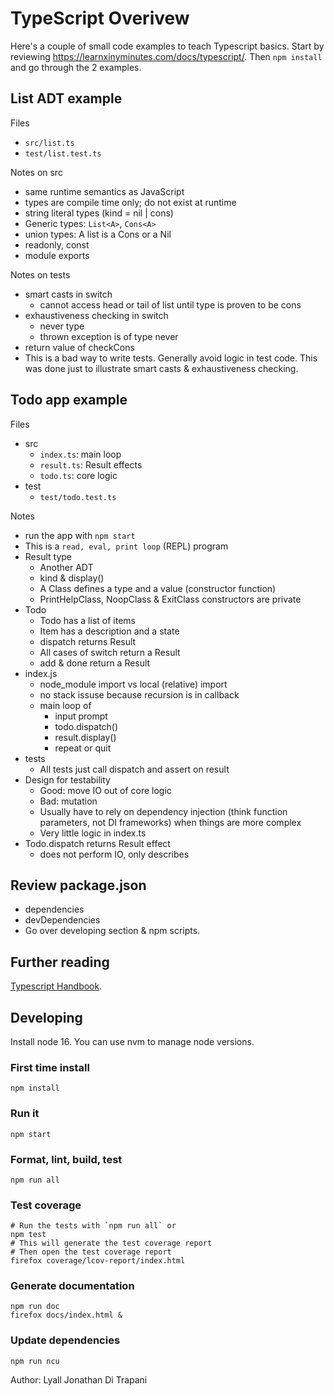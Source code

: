 TypeScript Overivew
===================

Here's a couple of small code examples to teach Typescript basics.
Start by reviewing <https://learnxinyminutes.com/docs/typescript/>.
Then `npm install` and go through the 2 examples.


List ADT example
----------------

Files

- `src/list.ts`
- `test/list.test.ts`

Notes on src

- same runtime semantics as JavaScript
- types are compile time only; do not exist at runtime
- string literal types (kind = nil | cons)
- Generic types: `List<A>`, `Cons<A>`
- union types: A list is a Cons or a Nil
- readonly, const
- module exports

Notes on tests

- smart casts in switch
  - cannot access head or tail of list until type is proven to be cons
- exhaustiveness checking in switch
  - never type
  - thrown exception is of type never
- return value of checkCons
- This is a bad way to write tests.  Generally avoid logic in test
  code.  This was done just to illustrate smart casts &
  exhaustiveness checking.


Todo app example
----------------

Files

- src
    - `index.ts`: main loop
    - `result.ts`: Result effects
    - `todo.ts`: core logic
- test
    - `test/todo.test.ts`

Notes

- run the app with `npm start`
- This is a `read, eval, print loop` (REPL) program
- Result type
    - Another ADT
    - kind & display()
    - A Class defines a type and a value (constructor function)
    - PrintHelpClass, NoopClass & ExitClass constructors are private
- Todo
    - Todo has a list of items
    - Item has a description and a state
    - dispatch returns Result
    - All cases of switch return a Result
    - add & done return a Result
- index.js
    - node\_module import vs local (relative) import
    - no stack issuse because recursion is in callback
    - main loop of
        - input prompt
        - todo.dispatch()
        - result.display()
        - repeat or quit
- tests
    - All tests just call dispatch and assert on result
- Design for testability
    - Good: move IO out of core logic
    - Bad: mutation
    - Usually have to rely on dependency injection
      (think function parameters, not DI frameworks) when things are more complex
    - Very little logic in index.ts
- Todo.dispatch returns Result effect
    - does not perform IO, only describes


Review package.json
--------------------

- dependencies
- devDependencies
- Go over developing section & npm scripts.


Further reading
---------------

[Typescript Handbook](https://www.typescriptlang.org/docs/handbook/2/everyday-types.html).


Developing
----------

Install node 16.  You can use nvm to manage node versions.


### First time install ###

    npm install


### Run it ###

    npm start


### Format, lint, build, test ###

    npm run all


### Test coverage ###

    # Run the tests with `npm run all` or
    npm test
    # This will generate the test coverage report
    # Then open the test coverage report
    firefox coverage/lcov-report/index.html


### Generate documentation ###

    npm run doc
    firefox docs/index.html &


### Update dependencies ###

    npm run ncu


Author:  Lyall Jonathan Di Trapani
